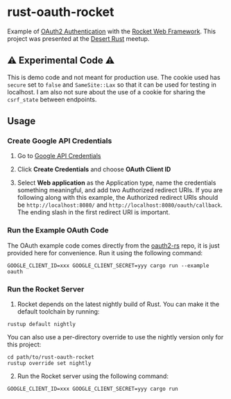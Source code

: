 # rust-oauth-rocket

Example of [OAuth2 Authentication](https://github.com/ramosbugs/oauth2-rs) with the [Rocket Web Framework](https://rocket.rs/). This project was presented at the [Desert Rust](https://rust.azdevs.org/) meetup.

## ⚠️ Experimental Code ⚠️

This is demo code and not meant for production use. The cookie used has `secure` set to `false` and `SameSite::Lax` so that it can be used for testing in localhost. I am also not sure about the use of a cookie for sharing the `csrf_state` between endpoints.

## Usage

### Create Google API Credentials

1. Go to [Google API Credentials](https://console.developers.google.com/apis/credentials)

2. Click **Create Credentials** and choose **OAuth Client ID**

3. Select **Web application** as the Application type, name the credentials something meaningful, and add two Authorized redirect URIs. If you are following along with this example, the Authorized redirect URIs should be `http://localhost:8080/` and `http://localhost:8080/oauth/callback`. The ending slash in the first redirect URI is important.

### Run the Example OAuth Code

The OAuth example code comes directly from the [oauth2-rs](https://github.com/ramosbugs/oauth2-rs) repo, it is just provided here for convenience. Run it using the following command:

```
GOOGLE_CLIENT_ID=xxx GOOGLE_CLIENT_SECRET=yyy cargo run --example oauth
```

### Run the Rocket Server

1. Rocket depends on the latest nightly build of Rust. You can make it the default toolchain by running:

```
rustup default nightly
```

You can also use a per-directory override to use the nightly version only for this project:

```
cd path/to/rust-oauth-rocket
rustup override set nightly
```

2. Run the Rocket server using the following command:

```
GOOGLE_CLIENT_ID=xxx GOOGLE_CLIENT_SECRET=yyy cargo run
```
